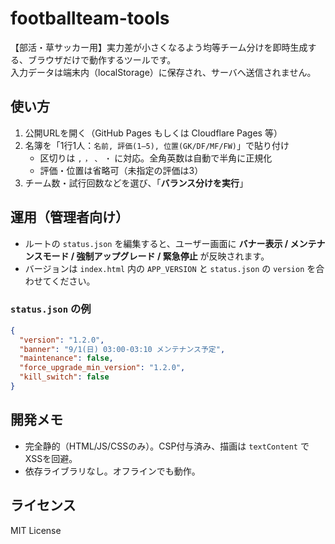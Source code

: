 # footballteam-tools

【部活・草サッカー用】実力差が小さくなるよう均等チーム分けを即時生成する、ブラウザだけで動作するツールです。\
入力データは端末内（localStorage）に保存され、サーバへ送信されません。

## 使い方
1. 公開URLを開く（GitHub Pages もしくは Cloudflare Pages 等）
2. 名簿を「1行1人：`名前, 評価(1–5), 位置(GK/DF/MF/FW)`」で貼り付け
   - 区切りは `,` `，` `、` `・` に対応。全角英数は自動で半角に正規化
   - 評価・位置は省略可（未指定の評価は3）
3. チーム数・試行回数などを選び、「**バランス分けを実行**」

## 運用（管理者向け）
- ルートの `status.json` を編集すると、ユーザー画面に **バナー表示 / メンテナンスモード / 強制アップグレード / 緊急停止** が反映されます。
- バージョンは `index.html` 内の `APP_VERSION` と `status.json` の `version` を合わせてください。

### `status.json` の例
```json
{
  "version": "1.2.0",
  "banner": "9/1(日) 03:00-03:10 メンテナンス予定",
  "maintenance": false,
  "force_upgrade_min_version": "1.2.0",
  "kill_switch": false
}
```

## 開発メモ
- 完全静的（HTML/JS/CSSのみ）。CSP付与済み、描画は `textContent` でXSSを回避。
- 依存ライブラリなし。オフラインでも動作。

## ライセンス
MIT License
